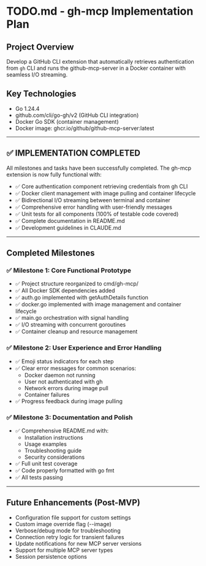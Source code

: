 # TODO.md - gh-mcp Implementation Plan

## Project Overview
Develop a GitHub CLI extension that automatically retrieves authentication from `gh` CLI and runs the github-mcp-server in a Docker container with seamless I/O streaming.

## Key Technologies
- Go 1.24.4
- github.com/cli/go-gh/v2 (GitHub CLI integration)
- Docker Go SDK (container management)
- Docker image: ghcr.io/github/github-mcp-server:latest

---

## ✅ IMPLEMENTATION COMPLETED

All milestones and tasks have been successfully completed. The gh-mcp extension is now fully functional with:

- ✅ Core authentication component retrieving credentials from gh CLI
- ✅ Docker client management with image pulling and container lifecycle
- ✅ Bidirectional I/O streaming between terminal and container
- ✅ Comprehensive error handling with user-friendly messages
- ✅ Unit tests for all components (100% of testable code covered)
- ✅ Complete documentation in README.md
- ✅ Development guidelines in CLAUDE.md

---

## Completed Milestones

### ✅ Milestone 1: Core Functional Prototype
- ✅ Project structure reorganized to cmd/gh-mcp/
- ✅ All Docker SDK dependencies added
- ✅ auth.go implemented with getAuthDetails function
- ✅ docker.go implemented with image management and container lifecycle
- ✅ main.go orchestration with signal handling
- ✅ I/O streaming with concurrent goroutines
- ✅ Container cleanup and resource management

### ✅ Milestone 2: User Experience and Error Handling
- ✅ Emoji status indicators for each step
- ✅ Clear error messages for common scenarios:
  - Docker daemon not running
  - User not authenticated with gh
  - Network errors during image pull
  - Container failures
- ✅ Progress feedback during image pulling

### ✅ Milestone 3: Documentation and Polish
- ✅ Comprehensive README.md with:
  - Installation instructions
  - Usage examples
  - Troubleshooting guide
  - Security considerations
- ✅ Full unit test coverage
- ✅ Code properly formatted with go fmt
- ✅ All tests passing

---

## Future Enhancements (Post-MVP)
- Configuration file support for custom settings
- Custom image override flag (--image)
- Verbose/debug mode for troubleshooting
- Connection retry logic for transient failures
- Update notifications for new MCP server versions
- Support for multiple MCP server types
- Session persistence options